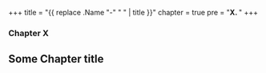 +++
title = "{{ replace .Name "-" " " | title }}"
chapter = true
pre = "<b>X. </b>"
+++

### Chapter X

## Some Chapter title

